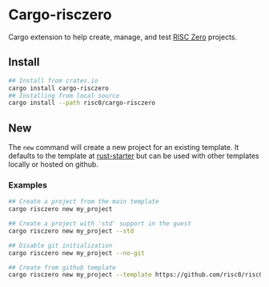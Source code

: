 # Cargo-risczero

Cargo extension to help create, manage, and test [RISC Zero](https://github.com/risc0/risc0) projects.

## Install

```bash
## Install from crates.io
cargo install cargo-risczero
## Installing from local source
cargo install --path risc0/cargo-risczero
```

## New

The `new` command will create a new project for an existing template. It defaults to the template at [rust-starter](https://github.com/risc0/risc0/tree/main/templates/rust-starter) but can be used with other templates locally or hosted on github.

### Examples

```bash
## Create a project from the main template
cargo risczero new my_project

## Create a project with 'std' support in the guest
cargo risczero new my_project --std

## Disable git initialization
cargo risczero new my_project --no-git

## Create from github template
cargo risczero new my_project --template https://github.com/risc0/risc0-rust-starter
```